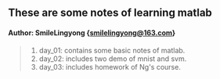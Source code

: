 
## These are some notes of learning matlab
#### Author: SmileLingyong {smilelingyong@163.com}
> 1. day_01: contains some basic notes of matlab.
> 2. day_02: includes two demo of mnist and svm.
> 3. day_03: includes homework of Ng's course.
